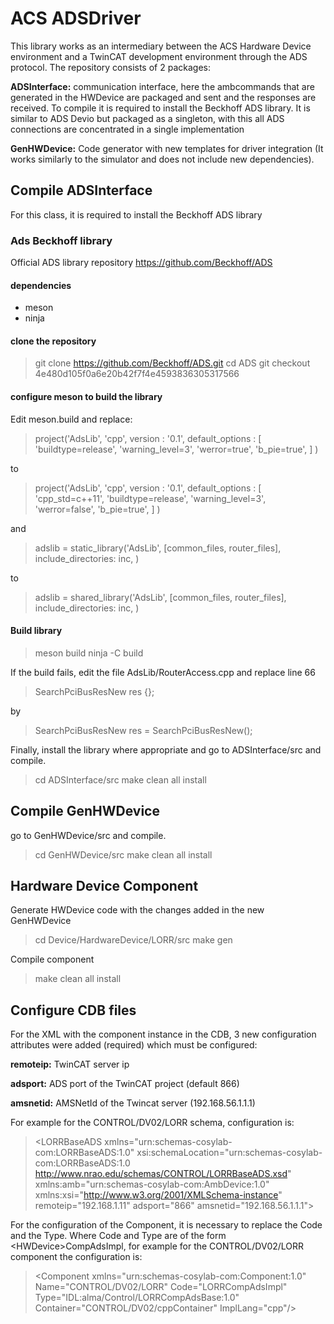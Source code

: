 # ACS ADSDriver
This library works as an intermediary between the ACS Hardware Device environment and a TwinCAT development environment through the ADS protocol.
The repository consists of 2 packages:

**ADSInterface:** communication interface, here the ambcommands that are generated in the HWDevice are packaged and sent and the responses are received. To compile it is required to install the Beckhoff ADS library. It is similar to ADS Devio but packaged as a singleton, with this all ADS connections are concentrated in a single implementation

**GenHWDevice:** Code generator with new templates for driver integration (It works similarly to the simulator and does not include new dependencies).

## Compile ADSInterface
 For this class, it is required to install the Beckhoff ADS library

### Ads Beckhoff library 
Official ADS library repository https://github.com/Beckhoff/ADS
#### dependencies 
- meson
- ninja
#### clone the repository
> git clone https://github.com/Beckhoff/ADS.git
> cd ADS
> git checkout 4e480d105f0a6e20b42f7f4e4593836305317566

#### configure meson to build the library
Edit meson.build and replace:
> project('AdsLib', 'cpp',
  version : '0.1',
  default_options : [
	    'buildtype=release',
	    'warning_level=3',
	    'werror=true',
	    'b_pie=true',
  ]
)

to

> project('AdsLib', 'cpp',
  version : '0.1',
  default_options : [
    'cpp_std=c++11',
    'buildtype=release',
    'warning_level=3',
    'werror=false',
    'b_pie=true',
  ]
)

and  
> adslib = static_library('AdsLib',
  [common_files, router_files],
  include_directories: inc,
)

to
> adslib = shared_library('AdsLib',
  [common_files, router_files],
  include_directories: inc,
)
#### Build library
> meson build
> ninja -C build

If the build fails, edit the file AdsLib/RouterAccess.cpp and replace line 66
> SearchPciBusResNew res {};

by
> SearchPciBusResNew res = SearchPciBusResNew();

Finally, install the library where appropriate and go to ADSInterface/src and compile.
> cd ADSInterface/src
> make clean all install

## Compile GenHWDevice
go to GenHWDevice/src and compile.
> cd GenHWDevice/src
> make clean all install

## Hardware Device Component
Generate HWDevice code with the changes added in the new GenHWDevice
> cd Device/HardwareDevice/LORR/src
> make gen

Compile component
> make clean all install

## Configure CDB files
For the XML with the component instance in the CDB, 3 new configuration attributes were added (required) which must be configured:

**remoteip:** TwinCAT server ip

**adsport:**  ADS port of the TwinCAT project (default 866)

**amsnetid:** AMSNetId of the Twincat server (192.168.56.1.1.1)

For example for the CONTROL/DV02/LORR schema, configuration is:

 > \<LORRBaseADS xmlns="urn:schemas-cosylab-com:LORRBaseADS:1.0" xsi:schemaLocation="urn:schemas-cosylab-com:LORRBaseADS:1.0 http://www.nrao.edu/schemas/CONTROL/LORRBaseADS.xsd"
      xmlns:amb="urn:schemas-cosylab-com:AmbDevice:1.0"  xmlns:xsi="http://www.w3.org/2001/XMLSchema-instance"
     remoteip="192.168.1.11" adsport="866" amsnetid="192.168.56.1.1.1">

For the configuration of the Component, it is necessary to replace the Code and the Type. Where Code and Type are of the form \<HWDevice>CompAdsImpl, for example for the CONTROL/DV02/LORR component the configuration is:

 > \<Component xmlns="urn:schemas-cosylab-com:Component:1.0"
           Name="CONTROL/DV02/LORR"
           Code="LORRCompAdsImpl" 
           Type="IDL:alma/Control/LORRCompAdsBase:1.0" 
           Container="CONTROL/DV02/cppContainer"
    ImplLang="cpp"/>
